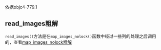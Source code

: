 依据objc4-779.1

## read_images粗解

`read_images()`方法是在`map_images_nolock()`函数中经过一些列的处理之后调用的，查看[map_images_nolock粗解](https://github.com/NSSONGMENG/wiki/blob/master/read_images/map_images_nolock.md)

